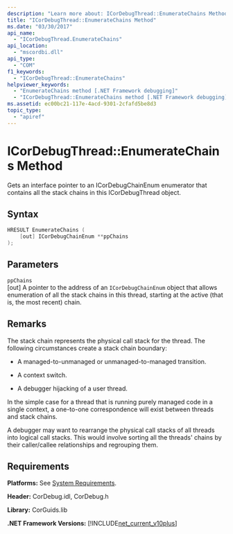 ```yaml
---
description: "Learn more about: ICorDebugThread::EnumerateChains Method"
title: "ICorDebugThread::EnumerateChains Method"
ms.date: "03/30/2017"
api_name: 
  - "ICorDebugThread.EnumerateChains"
api_location: 
  - "mscordbi.dll"
api_type: 
  - "COM"
f1_keywords: 
  - "ICorDebugThread::EnumerateChains"
helpviewer_keywords: 
  - "EnumerateChains method [.NET Framework debugging]"
  - "ICorDebugThread::EnumerateChains method [.NET Framework debugging]"
ms.assetid: ec00bc21-117e-4acd-9301-2cfafd5be8d3
topic_type: 
  - "apiref"
---
```

# ICorDebugThread::EnumerateChains Method

Gets an interface pointer to an ICorDebugChainEnum enumerator that contains all the stack chains in this ICorDebugThread object.  
  
## Syntax  
  
```cpp  
HRESULT EnumerateChains (  
    [out] ICorDebugChainEnum **ppChains  
);  
```  
  
## Parameters  

 `ppChains`  
 [out] A pointer to the address of an `ICorDebugChainEnum` object that allows enumeration of all the stack chains in this thread, starting at the active (that is, the most recent) chain.  
  
## Remarks  

 The stack chain represents the physical call stack for the thread. The following circumstances create a stack chain boundary:  
  
- A managed-to-unmanaged or unmanaged-to-managed transition.  
  
- A context switch.  
  
- A debugger hijacking of a user thread.  
  
 In the simple case for a thread that is running purely managed code in a single context, a one-to-one correspondence will exist between threads and stack chains.  
  
 A debugger may want to rearrange the physical call stacks of all threads into logical call stacks. This would involve sorting all the threads' chains by their caller/callee relationships and regrouping them.  
  
## Requirements  

 **Platforms:** See [System Requirements](../../get-started/system-requirements.md).  
  
 **Header:** CorDebug.idl, CorDebug.h  
  
 **Library:** CorGuids.lib  
  
 **.NET Framework Versions:** [!INCLUDE[net_current_v10plus](../../../../includes/net-current-v10plus-md.md)]
